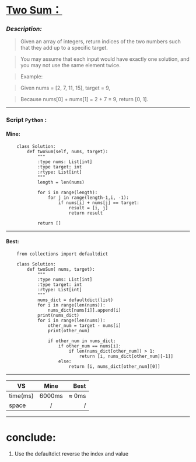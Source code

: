 
#  **[Two Sum：](https://leetcode.com/problems/two-sum/description/)**

### *Description:*
>	Given an array of integers, return indices of the two numbers such that they add up to a specific target.

>	You may assume that each input would have exactly one solution, and you may not use the same element twice.

>	Example:

>	Given nums = [2, 7, 11, 15], target = 9,

>	Because nums[0] + nums[1] = 2 + 7 = 9,
>	return [0, 1].
---


### Script `Python` :

#### Mine:
```
    class Solution:
        def twoSum(self, nums, target):
            """
            :type nums: List[int]
            :type target: int
            :rtype: List[int]
            """
            length = len(nums)

            for i in range(length):
                for j in range(length-1,i, -1):
                    if nums[i] + nums[j] == target:
                        result = [i, j]
                        return result

            return []
```
___

                        
#### Best:
```
    from collections import defaultdict

    class Solution:
        def twoSum( nums, target):
            """
            :type nums: List[int]
            :type target: int
            :rtype: List[int]
            """
            nums_dict = defaultdict(list)
            for i in range(len(nums)):
                nums_dict[nums[i]].append(i)
            print(nums_dict)
            for i in range(len(nums)):
                other_num = target - nums[i]
                print(other_num)

                if other_num in nums_dict:
                    if other_num == nums[i]:
                        if len(nums_dict[other_num]) > 1:
                            return [i, nums_dict[other_num][-1]]
                    else:
                        return [i, nums_dict[other_num][0]]
```
___
 
   VS    |  Mine   |  Best
  ---   |  :--:    |  ---:
time(ms)| 6000ms   |   ≈ 0ms
space   |   /      |   / 


---

# conclude:
1. Use the defaultdict reverse the index and value



